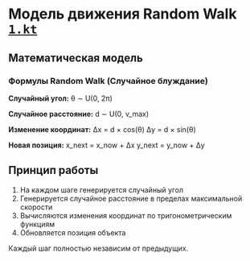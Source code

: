 # Модель движения Random Walk [`1.kt`](/src/1.kt)

## Математическая модель

### Формулы Random Walk (Случайное блуждание)

**Случайный угол:**
θ ∼ U(0, 2π)

**Случайное расстояние:**
d ∼ U(0, v_max)

**Изменение координат:**
Δx = d × cos(θ)
Δy = d × sin(θ)

**Новая позиция:**
x_next = x_now + Δx
y_next = y_now + Δy

## Принцип работы

1. На каждом шаге генерируется случайный угол
2. Генерируется случайное расстояние в пределах максимальной скорости
3. Вычисляются изменения координат по тригонометрическим функциям
4. Обновляется позиция объекта

Каждый шаг полностью независим от предыдущих.

